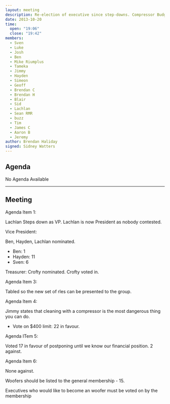 ```yaml
---
layout: meeting
description: Re-election of executive since step-downs. Compressor Budget, Woofer discussion
date: 2013-10-20
time:
  open: "19:06"
  close: "19:42"
members:
  - Sven
  - Luke
  - Josh
  - Ben
  - Mike Riumplus
  - Tameka
  - Jimmy
  - Hayden
  - Simeon
  - Geoff
  - Brendan C
  - Brendan H
  - Blair
  - Sid
  - Lachlan
  - Sean RMR
  - buzz
  - Tim
  - James C
  - Aaron B
  - Jeremy
author: Brendan Haliday
signed: Sidney Watters
---
```


## Agenda

No Agenda Available

---

## Meeting

Agenda Item 1:

Lachlan Steps down as VP. Lachlan is now President as nobody contested.

Vice President:

Ben, Hayden, Lachlan nominated.
- Ben: 1
- Hayden: 11
- Sven: 6

Treasurer:
Crofty nominated. Crofty voted in.

Agenda Item 3:

Tabled so the new set of rles can be presented to the group.

Agenda Item 4:

Jimmy states that cleaning with a compressor is the most dangerous thing you can do.

- Vote on $400 limit: 22 in favour.

Agenda ITem 5:

Voted 17 in favour of postponing until we know our financial position. 
2 against.

Agenda Item 6:

None against.

Woofers should be listed to the general membership - 15.

Executives who would like to become an woofer must be voted on by the membership
